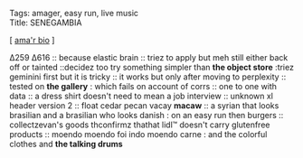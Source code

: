 Tags: amager, easy run, live music  
Title: SENEGAMBIA
  
[ [ama'r bio](https://maps.app.goo.gl/houZ5RPode4S7kWLA) ]

∆259 ∆616 :: because elastic brain :: triez to apply but meh still either back off or tainted ::decidez too try something simpler than **the object store** :triez geminini first but it is tricky :: it works but only after moving to perplexity :: tested on **the gallery** : which fails on account of corrs :: one to one with data :: a dress shirt doesn't need to mean a job interview :: unknown xl header version 2 :: float cedar pecan vacay **macaw** :: a syrian that looks brasilian and a brasilian who looks danish : on an easy run then burgers :: collectzevan's goods thconfirmz thathat lidl™ doesn't carry glutenfree products :: moendo moendo foi indo moendo carne : and the colorful clothes and **the talking drums**  
